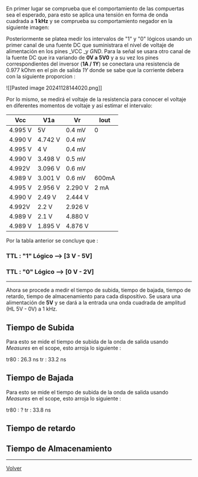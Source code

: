 En primer lugar se comprueba que el comportamiento de las compuertas sea el esperado, para esto se aplica una tensión en forma de onda cuadrada a **1 kHz** y se comprueba su comportamiento negador en la siguiente imagen:


Posteriormente se platea medir los intervalos de "1" y "0" lógicos usando un primer canal de una fuente DC que suministrara el nivel de voltaje de alimentación en los pines _VCC _y _GND_.  Para la señal se usara otro canal de la fuente DC que ira variando de **0V a 5V0**  y a su vez los pines correspondientes del inversor (**1A  /  1Y**) se conectara una resistencia de 0.977 kOhm en el pin de salida *1Y* donde se sabe que la corriente debera con la siguiente proporcion : 


![[Pasted image 20241128144020.png]]

Por lo mismo, se medirá el voltaje de la resistencia para conocer el voltaje en diferentes momentos de voltaje y asi estimar el intervalo:

| Vcc     | V1a     | Vr      | Iout  |
| ------- | ------- | ------- | ----- |
| 4.995 V | 5V      | 0.4 mV  | 0     |
| 4.990 V | 4.742 V | 0.4 mV  |       |
| 4.995 V | 4 V     | 0.4 mV  |       |
| 4.990 V | 3.498 V | 0.5 mV  |       |
| 4.992V  | 3.096 V | 0.6 mV  |       |
| 4.989 V | 3.001 V | 0.6 mV  | 600mA |
| 4.995 V | 2.956 V | 2.290 V | 2 mA  |
| 4.990 V | 2.49 V  | 2.444 V |       |
| 4.992V  | 2.2 V   | 2.926 V |       |
| 4.989 V | 2.1 V   | 4.880 V |       |
| 4.989 V | 1.895 V | 4.876 V |       |

Por la tabla anterior se concluye que :

### TTL : "1" Lógico  --> [3 V - 5V]
### TTL : "0" Lógico  --> [0 V - 2V]

--- 

Ahora se procede a medir el tiempo de subida, tiempo de bajada, tiempo de retardo, tiempo de almacenamiento para cada dispositivo. Se usara una alimentación de **5V** y se dará a la entrada una onda cuadrada de amplitud (HL 5V - 0V) a 1 kHz.

## Tiempo de Subida

Para esto se mide el tiempo de subida de la onda de salida usando _Measures_ en el scope, esto arroja lo siguiente :

tr80 : 26.3 ns
tr : 33.2 ns
## Tiempo de Bajada

Para esto se mide el tiempo de subida de la onda de salida usando _Measures_ en el scope, esto arroja lo siguiente :

tr80 : ?
tr : 33.8 ns

## Tiempo de retardo

## Tiempo de Almacenamiento





---

[Volver](https://github.com/juamorenogo/Digital_2024_2/tree/main/Lab_01/SN70LS04)
